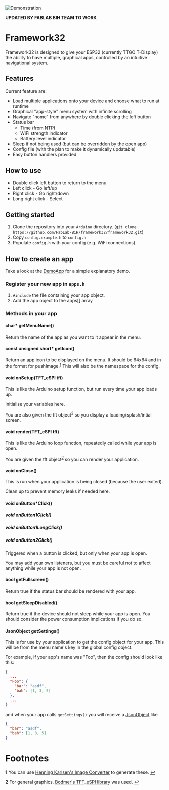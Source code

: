 ![Demonstration](media/demo.gif)

**UPDATED BY FABLAB BIH TEAM TO WORK**

# Framework32

Framework32 is designed to give your ESP32 (currently TTGO T-Display) the ability
to have multiple, graphical apps, controlled by an intuitive navigational system.

## Features

Current feature are:
- Load multiple applications onto your device and choose what to run at runtime
- Graphical "app-style" menu system with infinite scrolling
- Navigate "home" from anywhere by double clicking the left button
- Status bar
  - Time (from NTP)
  - WiFi strength indicator
  - Battery level indicator
- Sleep if not being used (but can be overridden by the open app)
- Config file (with the plan to make it dynamically updatable)
- Easy button handlers provided


## How to use

- Double click left button to return to the menu
- Left click - Go left/up
- Right click - Go right/down
- Long right click - Select

## Getting started

1. Clone the repository into your `Arduino` directory. (`git clone https://github.com/FabLab-BiH/framework32/framework32.git`)
2. Copy `config.example.h` to `config.h`
3. Populate `config.h` with your config (e.g. WiFi connections).

## How to create an app

Take a look at the [DemoApp](DemoApp.h) for a simple explanatory demo.

### Register your new app in `apps.h`

1. `#include` the file containing your app object.
2. Add the app object to the apps[] array

### Methods in your app

#### char* getMenuName()

Return the name of the app as you want to it appear in the menu.

#### const unsigned short* getIcon()

Return an app icon to be displayed on the menu. It should be 64x64 and in the format for pushImage.<sup id="a1">[1](#f1)</sup>
This will also be the namespace for the config.

#### void onSetup(TFT_eSPI tft)

This is like the Arduino setup function, but run every time your app loads up.

Initialise your variables here.

You are also given the tft object<sup id="a2">[2](#f2)</sup> so you display a loading/splash/intial screen.

#### void render(TFT_eSPI tft)

This is like the Arduino loop function, repeatedly called while your app is open.

You are given the tft object<sup id="a3">[2](#f2)</sup> so you can render your application.

#### void onClose()

This is run when your application is being closed (because the user exited).

Clean up to prevent memory leaks if needed here.

#### void onButton*Click()
##### void onButton1Click()
##### void onButton1LongClick()
##### void onButton2Click()

Triggered when a button is clicked, but only when your app is open.

You may add your own listeners, but you must be careful not to affect anything while your app is not open.

#### bool getFullscreen()

Return true if the status bar should be rendered with your app.

#### bool getSleepDisabled()

Return true if the device should not sleep while your app is open. You should consider the power consumption implications if you do so.

#### JsonObject getSettings()

This is for use by your application to get the config object for your app. This will be from the menu name's key in the global config object.

For example, if your app's name was "Foo", then the config should look like this:
```json
{
  ...
  "Foo": {
    "bar": "asdf",
    "bah": [1, 3, 5]
  },
  ...
}
```
and when your app calls `getSettings()` you will receive a [JsonObject](https://arduinojson.org/v6/api/jsonobject/) like
```json
{
  "bar": "asdf",
  "bah": [1, 3, 5]
}
```

# Footnotes

<b id="f1">1</b> You can use [Henning Karlsen's Image Converter](http://www.rinkydinkelectronics.com/t_imageconverter565.php) to generate these. [↩](#a2)

<b id="f2">2</b> For general graphics, [Bodmer's TFT_eSPI library](https://github.com/Bodmer/TFT_eSPI) was used. [↩](#a1)


